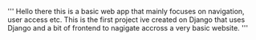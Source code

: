 ''' Hello there
this is a basic web app that mainly focuses on navigation, user access etc. This is the first project ive created on 
Django that uses Django and a bit of frontend to nagigate accross a very basic website. 
'''

